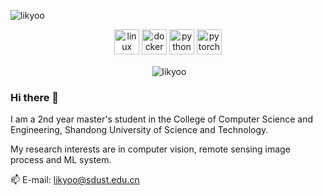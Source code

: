 <p align="left"> <img src="https://komarev.com/ghpvc/?username=likyoo" alt="likyoo" /> </p>
<p align="center">
  <img src="https://www.vectorlogo.zone/logos/linux/linux-icon.svg" alt="linux" width="40" height="40"/>
  <img src="https://www.vectorlogo.zone/logos/docker/docker-icon.svg" alt="docker" width="40" height="40"/> 
  <img src="https://www.vectorlogo.zone/logos/python/python-icon.svg" alt="python" width="40" height="40"/>
  <img src="https://www.vectorlogo.zone/logos/pytorch/pytorch-icon.svg" alt="pytorch" width="40" height="40"/> 
</p>

<p align="center">&nbsp;<img align="center" src="https://github-readme-stats.vercel.app/api?username=likyoo&show_icons=true&hide_border=true&hide_title=true&include_all_commits=true" alt="likyoo" /></p>

### Hi there 👋

I am a 2nd year master's student in the College of Computer Science and Engineering, Shandong University of Science and Technology.

My research interests are in computer vision, remote sensing image process and ML system.

📫 E-mail: likyoo@sdust.edu.cn 

<!--

 💬 **I am looking for internships related to CV and DL**


**likyoo/likyoo** is a ✨ _special_ ✨ repository because its `README.md` (this file) appears on your GitHub profile.

Here are some ideas to get you started:

- 🔭 I’m currently working on ...
- 🌱 I’m currently learning ...
- 👯 I’m looking to collaborate on ...
- 🤔 I’m looking for help with ...
- 💬 Ask me about ...
- 📫 How to reach me: ...
- 😄 Pronouns: ...
- ⚡ Fun fact: ...
  -->
